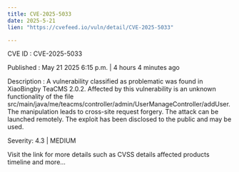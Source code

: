```yaml
---
title: CVE-2025-5033
date: 2025-5-21
lien: "https://cvefeed.io/vuln/detail/CVE-2025-5033"

---
```


CVE ID : CVE-2025-5033

Published :  May 21
2025
6:15 p.m. | 4 hours
4 minutes ago

Description : A vulnerability classified as problematic was found in XiaoBingby TeaCMS 2.0.2. Affected by this vulnerability is an unknown functionality of the file src/main/java/me/teacms/controller/admin/UserManageController/addUser. The manipulation leads to cross-site request forgery. The attack can be launched remotely. The exploit has been disclosed to the public and may be used.

Severity: 4.3 | MEDIUM

Visit the link for more details
such as CVSS details
affected products
timeline
and more...
